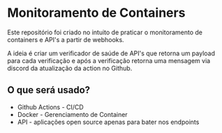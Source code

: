 # Monitoramento de Containers

Este repositório foi criado no intuito de praticar o monitoramento de containers e API's a partir de webhooks.

A ideia é criar um verificador de saúde de API's que retorna um payload para cada verificação e após a verificação retorna uma mensagem via discord da atualização da action no Github.

## O que será usado?

- Github Actions - CI/CD
- Docker - Gerenciamento de Container
- API - aplicações open source apenas para bater nos endpoints